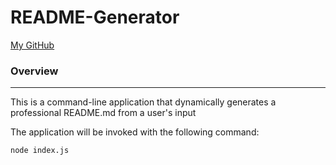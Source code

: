 # README-Generator

[My GitHub](https://github.com/asharma1398)

### Overview 
***

This is a command-line application that dynamically generates a professional README.md from a user's input

The application will be invoked with the following command:

    node index.js